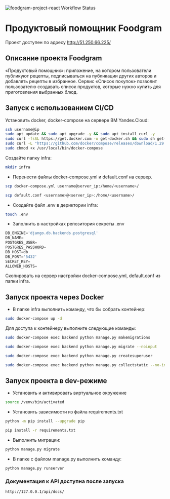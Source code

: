 ![foodgram-project-react Workflow Status](https://github.com/ivMokretsov/foodgram-project-react/actions/workflows/main.yml/badge.svg?branch=master&event=push)
# Продуктовый помощник Foodgram

Проект доступен по адресу http://51.250.66.225/

## Описание проекта Foodgram
«Продуктовый помощник»: приложение, на котором пользователи публикуют рецепты, подписываться на публикации других авторов и добавлять рецепты в избранное. Сервис «Список покупок» позволит пользователю создавать список продуктов, которые нужно купить для приготовления выбранных блюд.

## Запуск с использованием CI/CD

Установить docker, docker-compose на сервере ВМ Yandex.Cloud:
```bash
ssh username@ip
sudo apt update && sudo apt upgrade -y && sudo apt install curl -y
sudo curl -fsSL https://get.docker.com -o get-docker.sh && sudo sh get-docker.sh && sudo rm get-docker.sh
sudo curl -L "https://github.com/docker/compose/releases/download/1.29.2/docker-compose-$(uname -s)-$(uname -m)" -o /usr/local/bin/docker-compose
sudo chmod +x /usr/local/bin/docker-compose
```
Создайте папку infra:
```bash
mkdir infra
```
- Перенести файлы docker-compose.yml и default.conf на сервер.

```bash
scp docker-compose.yml username@server_ip:/home/<username>/
```
```bash
scp default.conf <username>@<server_ip>:/home/<username>/
```
- Создайте файл .env в дериктории infra:

```bash
touch .env
```
- Заполнить в настройках репозитория секреты .env

```python
DB_ENGINE='django.db.backends.postgresql'
DB_NAME=
POSTGRES_USER=
POSTGRES_PASSWORD=
DB_HOST=db
DB_PORT='5432'
SECRET_KEY=
ALLOWED_HOSTS=
```

Скопировать на сервер настройки docker-compose.yml, default.conf из папки infra.

## Запуск проекта через Docker
- В папке infra выполнить команду, что бы собрать контейнер:
```bash
sudo docker-compose up -d
```

Для доступа к контейнеру выполните следующие команды:

```bash
sudo docker-compose exec backend python manage.py makemigrations
```
```bash
sudo docker-compose exec backend python manage.py migrate --noinput
```
```bash
sudo docker-compose exec backend python manage.py createsuperuser
```
```bash
sudo docker-compose exec backend python manage.py collectstatic --no-input
```

## Запуск проекта в dev-режиме

- Установить и активировать виртуальное окружение

```bash
source /venv/bin/activated
```

- Установить зависимости из файла requirements.txt

```bash
python -m pip install --upgrade pip
```
```bash
pip install -r requirements.txt
```

- Выполнить миграции:

```bash
python manage.py migrate
```

- В папке с файлом manage.py выполнить команду:
```bash
python manage.py runserver
```

### Документация к API доступна после запуска
```url
http://127.0.0.1/api/docs/
```

